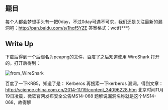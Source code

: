 ## 题目
每个人都会梦想手头有一把0day，不过0day可遇不可求，我们还是关注最新的漏洞吧：http://pan.baidu.com/s/1hqf5YZE
答案格式：wctf{***}

## Write Up
下载后得到一个后缀名为pcapng的文件，百度了之后知道使用 WireShark 打开的。打开后得到：

![from_WireShark](https://github.com/L1nwatch/CTF/blob/master/IDF%20%E5%AE%9E%E9%AA%8C%E5%AE%A4/WEB%E5%A4%A9%E7%BD%97%E5%9C%B0%E7%BD%91/%E4%BD%A0%E5%85%B3%E6%B3%A8%E6%9C%80%E6%96%B0%E7%9A%84%E6%BC%8F%E6%B4%9E%E5%90%97/wireshark.png?raw=true)

百度了一下KRB5，知道了是：
Kerberos
再搜索一下kerberos 漏洞，得到文章：
http://science.china.com.cn/2014-11/19/content_34096228.htm
北京时间11月19日凌晨，微软官网发布安全公告MS14-068
题解说漏洞名称就是这个MS14-068，故得解

